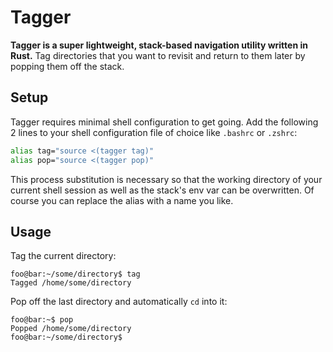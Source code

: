 # Tagger

**Tagger is a super lightweight, stack-based navigation utility written in Rust.** Tag directories that you want to revisit and return to them later by popping them off the stack. 

## Setup
Tagger requires minimal shell configuration to get going. Add the following 2 lines to your shell configuration file of choice like `.bashrc` or `.zshrc`:

```bash
alias tag="source <(tagger tag)"
alias pop="source <(tagger pop)"
```
This process substitution is necessary so that the working directory of your current shell session as well as the stack's env var can be overwritten. Of course you can replace the alias with a name you like.

## Usage

Tag the current directory:
```console
foo@bar:~/some/directory$ tag
Tagged /home/some/directory
```

Pop off the last directory and automatically `cd` into it:
```console
foo@bar:~$ pop
Popped /home/some/directory
foo@bar:~/some/directory$
```
